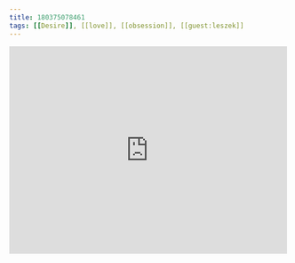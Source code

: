 ```yaml
---
title: 180375078461
tags: [[Desire]], [[love]], [[obsession]], [[guest:leszek]]
---
```

<iframe allow="accelerometer; autoplay; clipboard-write; encrypted-media; gyroscope; picture-in-picture" allowfullscreen="" frameborder="0" height="375" id="youtube_iframe" src="https://www.youtube.com/embed/9K7rmxjk5RQ?feature=oembed&amp;enablejsapi=1&amp;origin=https://safe.txmblr.com&amp;wmode=opaque" width="500"></iframe>